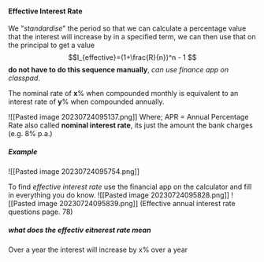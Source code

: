 #### Effective Interest Rate
We "*standardise*" the period so that we can calculate a percentage value that the interest will increase by in a specified term, we can then use that on the principal to get a value
$$I_{effective}=(1+\frac{R}{n})^n - 1 $$
**do not have to do this sequence manually**, *can use finance app on classpad*.

The nominal rate of **x**% when compounded monthly is equivalent to an interest rate of **y**% when compounded annually.


![[Pasted image 20230724095137.png]]
Where;
APR = Annual Percentage Rate
	also called **nominal interest rate**, its just the amount the bank charges (e.g. 8% p.a.)


##### Example

![[Pasted image 20230724095754.png]]

To find *effective interest rate* use the financial app on the calculator and fill in everything you do know.
![[Pasted image 20230724095828.png]]
![[Pasted image 20230724095839.png]]
(Effective annual interest rate questions page. 78)

##### what does the effectiv eitnerest rate mean
Over a year the interest will increase by x% over a year


